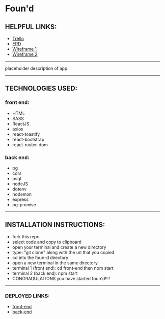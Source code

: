 # Foun'd

## HELPFUL LINKS:

- [Trello](https://trello.com/b/nqrgccKB/finderz)
- [ERD](https://miro.com/app/board/uXjVPErkfoE=/?share_link_id=822578901927)
- [Wireframe 1](https://prnt.sc/kcmdz4zkK0Vc)
- [Wireframe 2](https://prnt.sc/UioV2Yvwq3ch)

<hr />

placeholder description of app.

<hr />

## TECHNOLOGIES USED:

### front end:

- HTML
- SASS
- ReactJS
- axios
- react-toastify
- react-bootstrap
- react-router-dom

### back end:

- pg
- cors
- psql
- nodeJS
- dotenv
- nodemon
- express
- pg-promise

<hr />

## INSTALLATION INSTRUCTIONS:

- fork this repo
- select code and copy to clipboard
- open your terminal and create a new directory
- type: "git clone" along with the url that you copied
- cd into the foun-d directory
- open a new terminal in the same directory
- terminal 1 (front end): cd front-end then npm start
- terminal 2 (back end): npm start
- CONGRADULATIONS you have started foun'd!!!!

<hr />

### DEPLOYED LINKS:

- [front-end](placeholder)
- [back-end](placeholder)
